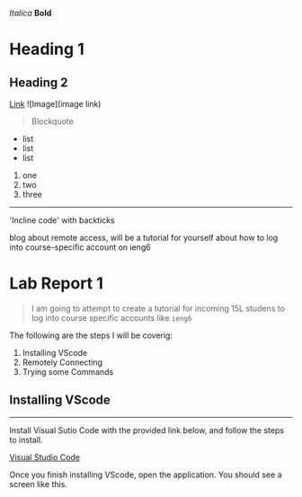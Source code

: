 *Italica*
**Bold**
# Heading 1
## Heading 2
[Link](http://a.com)
![Image](image link)
> Blockquote
* list
* list
* list
1. one
2. two
3. three
--- 
'Incline code' with backticks 






blog about remote access, will be a tutorial for yourself about how to log into course-specific account on ieng6

# Lab Report 1
> I am going to attempt to create a tutorial for incoming 15L studens to log into course specific accounts like `ieng6`

The following are the steps I will be coverig:
1. Installing VScode
2. Remotely Connecting
3. Trying some Commands

## Installing VScode
--- 

Install Visual Sutio Code with the provided link below, and follow the steps to install. 

[Visual Studio Code](https://code.visualstudio.com/)

Once you finish installing VScode, open the application. You should see a screen like this.






